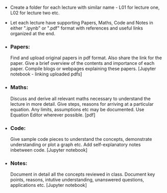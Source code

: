 * Create a folder for each lecture with similar name - L01 for lecture one, L02 for lecture two etc.

* Let each lecture have supporting Papers, Maths, Code and Notes in either ".ipynb" or ".pdf" format with references and useful links organized at the end.
* <h3>Papers:</h3> Find and upload original papers in pdf format. Also share the link for the paper. Give a brief overview of the contents and importance of each paper. Compile blogs or webpages explaining these papers. [Jupyter notebook - linking uploaded pdfs]
* <h3>Maths:</h3> Discuss and derive all relevant maths necessary to understand the lecture in more detail. Give steps, reasons for arriving at a particular equation. Any limits, assumptions etc may be documented. Use Equation Editor wherever possible. [pdf]
* <h3>Code:</h3> Give sample code pieces to understand the concepts, demonstrate understanding or plot a graph etc. Add self-explanatory notes inbetween code. [Jupyter notebook]
* <h3>Notes:</h3> Document in detail all the concepts reviewed in class. Document key points, reasons, intutive understanding, unanswered questions, applications etc. [Jupyter notebook]
